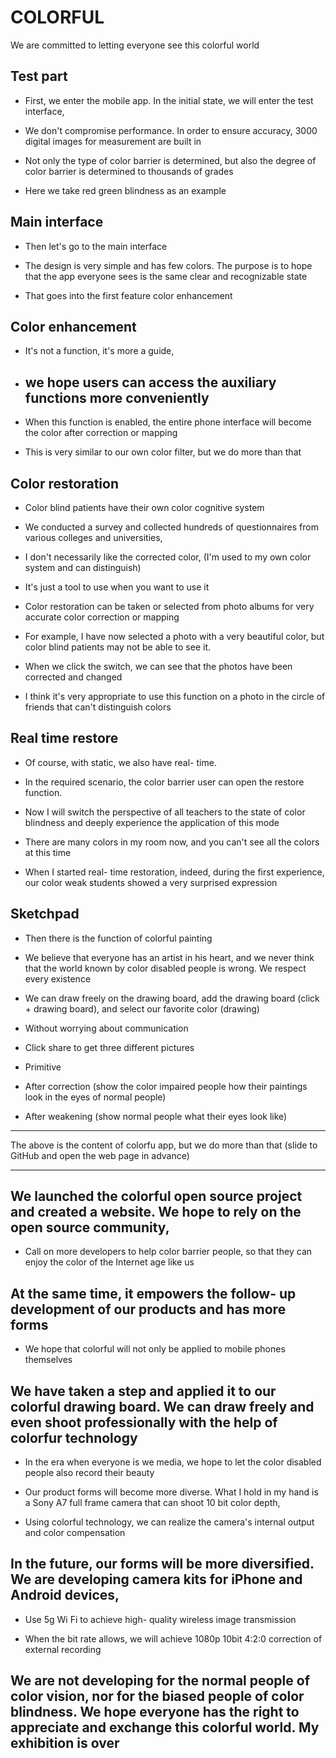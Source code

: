 # COLORFUL
We are committed to letting everyone see this colorful world
## Test part

- First, we enter the mobile app. In the initial state, we will enter the test interface,

- We don't compromise performance. In order to ensure accuracy, 3000 digital images for measurement are built in

- Not only the type of color barrier is determined, but also the degree of color barrier is determined to thousands of grades

- Here we take red green blindness as an example

## Main interface

- Then let's go to the main interface

- The design is very simple and has few colors. The purpose is to hope that the app everyone sees is the same clear and recognizable state

- That goes into the first feature color enhancement

## Color enhancement

- It's not a function, it's more a guide,

- ##  we hope users can access the auxiliary functions more conveniently

- When this function is enabled, the entire phone interface will become the color after correction or mapping

- This is very similar to our own color filter, but we do more than that

## Color restoration

- Color blind patients have their own color cognitive system

- We conducted a survey and collected hundreds of questionnaires from various colleges and universities,

- I don't necessarily like the corrected color, (I'm used to my own color system and can distinguish)

- It's just a tool to use when you want to use it

- Color restoration can be taken or selected from photo albums for very accurate color correction or mapping

- For example, I have now selected a photo with a very beautiful color, but color blind patients may not be able to see it.

- When we click the switch, we can see that the photos have been corrected and changed

- I think it's very appropriate to use this function on a photo in the circle of friends that can't distinguish colors

## Real time restore

- Of course, with static, we also have real- time.

- In the required scenario, the color barrier user can open the restore function.

- Now I will switch the perspective of all teachers to the state of color blindness and deeply experience the application of this mode

- There are many colors in my room now, and you can't see all the colors at this time

- When I started real- time restoration, indeed, during the first experience, our color weak students showed a very surprised expression

## Sketchpad

- Then there is the function of colorful painting

- We believe that everyone has an artist in his heart, and we never think that the world known by color disabled people is wrong. We respect every existence

- We can draw freely on the drawing board, add the drawing board (click + drawing board), and select our favorite color (drawing)

- Without worrying about communication

- Click share to get three different pictures

- Primitive

- After correction (show the color impaired people how their paintings look in the eyes of normal people)

- After weakening (show normal people what their eyes look like)

- -  - -  - - 

The above is the content of colorfu app, but we do more than that (slide to GitHub and open the web page in advance)

- -  - -  - - 

## We launched the colorful open source project and created a website. We hope to rely on the open source community,

- Call on more developers to help color barrier people, so that they can enjoy the color of the Internet age like us

## At the same time, it empowers the follow- up development of our products and has more forms

- We hope that colorful will not only be applied to mobile phones themselves

## We have taken a step and applied it to our colorful drawing board. We can draw freely and even shoot professionally with the help of colorfur technology

- In the era when everyone is we media, we hope to let the color disabled people also record their beauty

- Our product forms will become more diverse. What I hold in my hand is a Sony A7 full frame camera that can shoot 10 bit color depth,

- Using colorful technology, we can realize the camera's internal output and color compensation

## In the future, our forms will be more diversified. We are developing camera kits for iPhone and Android devices,

- Use 5g Wi Fi to achieve high- quality wireless image transmission

- When the bit rate allows, we will achieve 1080p 10bit 4:2:0 correction of external recording

## We are not developing for the normal people of color vision, nor for the biased people of color blindness. We hope everyone has the right to appreciate and exchange this colorful world. My exhibition is over